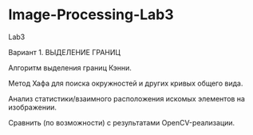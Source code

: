 # Image-Processing-Lab3

Lab3

Вариант 1. ВЫДЕЛЕНИЕ ГРАНИЦ

Алгоритм выделения границ Кэнни.

Метод Хафа для поиска окружностей и других кривых общего вида.

Анализ статистики/взаимного расположения искомых элементов на изображении.

Сравнить (по возможности) с результатами OpenCV-реализации.
